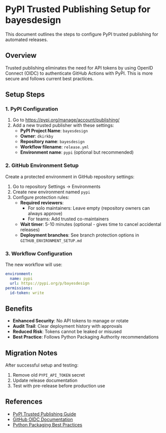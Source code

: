 # PyPI Trusted Publishing Setup for bayesdesign

This document outlines the steps to configure PyPI trusted publishing for automated releases.

## Overview

Trusted publishing eliminates the need for API tokens by using OpenID Connect (OIDC) to authenticate GitHub Actions with PyPI. This is more secure and follows current best practices.

## Setup Steps

### 1. PyPI Configuration

1. Go to https://pypi.org/manage/account/publishing/
2. Add a new trusted publisher with these settings:
   - **PyPI Project Name**: `bayesdesign`
   - **Owner**: `dkirkby`
   - **Repository name**: `bayesdesign`
   - **Workflow filename**: `release.yml`
   - **Environment name**: `pypi` (optional but recommended)

### 2. GitHub Environment Setup

Create a protected environment in GitHub repository settings:

1. Go to repository Settings → Environments
2. Create new environment named `pypi`
3. Configure protection rules:
   - **Required reviewers**: 
     - For solo maintainers: Leave empty (repository owners can always approve)
     - For teams: Add trusted co-maintainers
   - **Wait timer**: 5-10 minutes (optional - gives time to cancel accidental releases)  
   - **Deployment branches**: See branch protection options in `GITHUB_ENVIRONMENT_SETUP.md`

### 3. Workflow Configuration

The new workflow will use:
```yaml
environment:
  name: pypi
  url: https://pypi.org/p/bayesdesign
permissions:
  id-token: write
```

## Benefits

- **Enhanced Security**: No API tokens to manage or rotate
- **Audit Trail**: Clear deployment history with approvals
- **Reduced Risk**: Tokens cannot be leaked or misused
- **Best Practice**: Follows Python Packaging Authority recommendations

## Migration Notes

After successful setup and testing:
1. Remove old `PYPI_API_TOKEN` secret
2. Update release documentation
3. Test with pre-release before production use

## References

- [PyPI Trusted Publishing Guide](https://docs.pypi.org/trusted-publishers/)
- [GitHub OIDC Documentation](https://docs.github.com/en/actions/deployment/security-hardening-your-deployments/about-security-hardening-with-openid-connect)
- [Python Packaging Best Practices](https://packaging.python.org/en/latest/guides/publishing-package-distribution-releases-using-github-actions-ci-cd-workflows/)